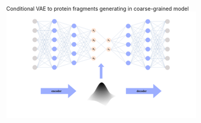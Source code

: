 Conditional VAE to protein fragments generating in coarse-grained model
&nbsp;
![Diagram](diagram.png)